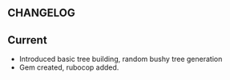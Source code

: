 ## CHANGELOG

## Current

* Introduced basic tree building, random bushy tree generation
* Gem created, rubocop added.
